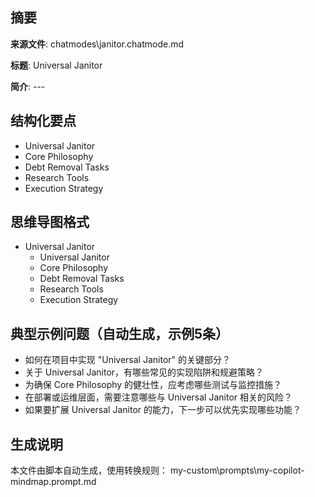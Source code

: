## 摘要

**来源文件**: chatmodes\janitor.chatmode.md

**标题**: Universal Janitor

**简介**: ---

## 结构化要点

- Universal Janitor
- Core Philosophy
- Debt Removal Tasks
- Research Tools
- Execution Strategy

## 思维导图格式

- Universal Janitor
  - Universal Janitor
  - Core Philosophy
  - Debt Removal Tasks
  - Research Tools
  - Execution Strategy

## 典型示例问题（自动生成，示例5条）

- 如何在项目中实现 "Universal Janitor" 的关键部分？
- 关于 Universal Janitor，有哪些常见的实现陷阱和规避策略？
- 为确保 Core Philosophy 的健壮性，应考虑哪些测试与监控措施？
- 在部署或运维层面，需要注意哪些与 Universal Janitor 相关的风险？
- 如果要扩展 Universal Janitor 的能力，下一步可以优先实现哪些功能？

## 生成说明

本文件由脚本自动生成，使用转换规则： my-custom\prompts\my-copilot-mindmap.prompt.md
